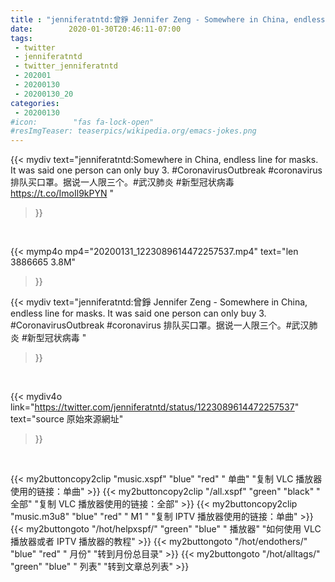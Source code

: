 ```yaml
---
title : "jenniferatntd:曾錚 Jennifer Zeng - Somewhere in China, endless line for masks. It was said one person can only buy 3. #CoronavirusOutbreak #coronavirus  排队买口罩。据说一人限三个。#武汉肺炎 #新型冠状病毒 "
date:        2020-01-30T20:46:11-07:00
tags:
 - twitter
 - jenniferatntd
 - twitter_jenniferatntd
 - 202001
 - 20200130
 - 20200130_20
categories:
 - 20200130
#icon:        "fas fa-lock-open"
#resImgTeaser: teaserpics/wikipedia.org/emacs-jokes.png
---
```


{{< mydiv text="jenniferatntd:Somewhere in China, endless line for masks. It was said one person can only buy 3. #CoronavirusOutbreak #coronavirus  排队买口罩。据说一人限三个。#武汉肺炎 #新型冠状病毒 https://t.co/ImoIl9kPYN "
>}}
<br>


{{< mymp4o mp4="20200131_1223089614472257537.mp4"
text="len 3886665    3.8M"
>}}


{{< mydiv text="jenniferatntd:曾錚 Jennifer Zeng - Somewhere in China, endless line for masks. It was said one person can only buy 3. #CoronavirusOutbreak #coronavirus  排队买口罩。据说一人限三个。#武汉肺炎 #新型冠状病毒 "
>}}
<br>

{{< mydiv4o link="https://twitter.com/jenniferatntd/status/1223089614472257537"
text="source 原始來源網址"
>}}


<br>

{{< my2buttoncopy2clip "music.xspf"        "blue"   "red"    " 单曲"  "复制 VLC 播放器使用的链接：单曲" >}} {{< my2buttoncopy2clip "/all.xspf"         "green"  "black"  " 全部"  "复制 VLC 播放器使用的链接：全部" >}} {{< my2buttoncopy2clip "music.m3u8"        "blue"   "red"    " M1 "    "复制 IPTV 播放器使用的链接：单曲" >}} {{< my2buttongoto      "/hot/helpxspf/"    "green"  "blue"   " 播放器" "如何使用 VLC 播放器或者 IPTV 播放器的教程" >}} {{< my2buttongoto      "/hot/endothers/"   "blue"   "red"    " 月份"   "转到月份总目录" >}} {{< my2buttongoto      "/hot/alltags/"     "green"  "blue"   " 列表"   "转到文章总列表" >}} 
